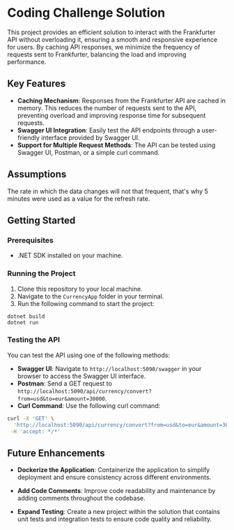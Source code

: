 # Coding Challenge Solution

This project provides an efficient solution to interact with the Frankfurter API without overloading it, ensuring a smooth and responsive experience for users. By caching API responses, we minimize the frequency of requests sent to Frankfurter, balancing the load and improving performance.

## Key Features

- **Caching Mechanism**: Responses from the Frankfurter API are cached in memory. This reduces the number of requests sent to the API, preventing overload and improving response time for subsequent requests.
- **Swagger UI Integration**: Easily test the API endpoints through a user-friendly interface provided by Swagger UI.
- **Support for Multiple Request Methods**: The API can be tested using Swagger UI, Postman, or a simple curl command.

## Assumptions

The rate in which the data changes will not that frequent, that's why 5 minutes were used as a value for the refresh rate.

## Getting Started

### Prerequisites

- .NET SDK installed on your machine.

### Running the Project

1. Clone this repository to your local machine.
2. Navigate to the `CurrencyApp` folder in your terminal.
3. Run the following command to start the project:
```
dotnet build
dotnet run
```

### Testing the API

You can test the API using one of the following methods:

- **Swagger UI**: Navigate to `http://localhost:5090/swagger` in your browser to access the Swagger UI interface.
- **Postman**: Send a GET request to `http://localhost:5090/api/currency/convert?from=usd&to=eur&amount=30000`.
- **Curl Command**: Use the following curl command:
```bash
curl -X 'GET' \
  'http://localhost:5090/api/currency/convert?from=usd&to=eur&amount=30000' \
 -H 'accept: */*'
```
## Future Enhancements

- **Dockerize the Application**: Containerize the application to simplify deployment and ensure consistency across different environments.

- **Add Code Comments**: Improve code readability and maintenance by adding comments throughout the codebase.

- **Expand Testing**: Create a new project within the solution that contains unit tests and integration tests to ensure code quality and reliability.

